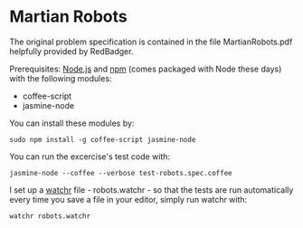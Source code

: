 Martian Robots
==============
The original problem specification is contained in the file MartianRobots.pdf helpfully provided by RedBadger. 

Prerequisites:
[Node.js](http://nodejs.org/) and [npm](http://npmjs.org/) (comes packaged with Node these days) with the following modules:
* coffee-script
* jasmine-node 

You can install these modules by:
	
	sudo npm install -g coffee-script jasmine-node

You can run the excercise's test code with:

    jasmine-node --coffee --verbose test-robots.spec.coffee

I set up a [watchr](https://github.com/mynyml/watchr) file - robots.watchr - so that the tests are run automatically every time you save a file in your editor, simply run watchr with:
    
    watchr robots.watchr

